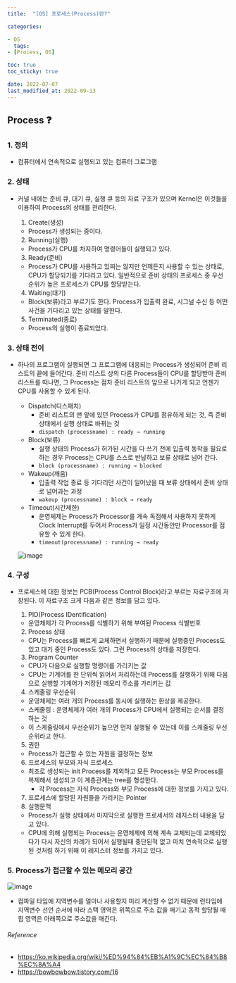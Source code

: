 ```yaml
---
title:  "[OS] 프로세스(Process)란?"

categories:

- OS
  tags:
- [Process, OS]

toc: true
toc_sticky: true

date: 2022-07-07
last_modified_at: 2022-09-13
---
```


## Process ❓

### 1. 정의

- 컴퓨터에서 연속적으로 실행되고 있는 컴퓨터 그로그램

### 2. 상태

- 커널 내에는 준비 큐, 대기 큐, 실행 큐 등의 자료 구조가 있으며 Kernel은 이것들을 이용하여 Process의 상태를 관리한다.
    1. Create(생성)

    - Process가 생성되는 중이다.

    2. Running(실행)

    - Process가 CPU를 차지하여 명령어들이 실행되고 있다.

    3. Ready(준비)

    - Process가 CPU를 사용하고 있찌는 않지만 언제든지 사용할 수 있는 상태로, CPU가 할당되기를 기다리고 있다. 일반적으로 준비 상태의 프로세스 중 우선 순위가 높은 프로세스가 CPU를 할당받는다.

    4. Waiting(대기)

    - Block(보류)라고 부르기도 한다. Process가 입출력 완료, 시그널 수신 등 어떤 사건을 기다리고 있는 상태를 말한다.

    5. Terminated(종료)

    - Process의 실행이 종료되었다.

### 3. 상태 전이

- 하나의 프로그램이 실행되면 그 프로그램에 대응되는 Process가 생성되어 준비 리스트의 끝에 들어간다. 준비 리스트 상의 다른 Process들이 CPU를 할당받아 준비 리스트를 떠나면, 그 Process는 점차
  준비 리스트의 앞으로 나가게 되고 언젠가 CPU를 사용할 수 있게 된다.
    - Dispatch(디스패치)
        - 준비 리스트의 맨 앞에 있던 Process가 CPU를 점유하게 되는 것, 즉 준비 상태에서 실행 상태로 바뀌는 것
        - `dispatch (processname) : ready → running`
    - Block(보류)
        - 실행 상태의 Process가 허가된 시간을 다 쓰기 전에 입출력 동작을 필요로 하는 경우 Process는 CPU를 스스로 반납하고 보류 상태로 넘어 간다.
        - `block (processname) : running → blocked`
    - Wakeup(깨움)
        - 입출력 작업 종료 등 기다리던 사건이 일어났을 때 보류 상태에서 준비 상태로 넘어과는 과정
        - `wakeup (processname) : block → ready`
    - Timeout(시간제한)
        - 운영체제는 Process가 Processor를 계속 독점해서 사용하지 못하게 Clock Interrupt를 두어서 Process가 일정 시간동안만 Processor를 점유할 수 있게 한다.
        - `timeout(processname) : running → ready`

  ![image](https://user-images.githubusercontent.com/61777583/189853890-8fa54704-bcc1-42d6-aabe-c1639d780c33.png)

### 4. 구성

- 프로세스에 대한 정보는 PCB(Process Control Block)라고 부르는 자료구조에 저장된다. 이 자료구조 크게 다음과 같은 정보를 담고 있다.
    1. PID(Process IDentification)

    - 운영체제가 각 Process를 식별하기 위해 부여된 Process 식별번호

    2. Process 상태

    - CPU는 Process를 빠르게 교체하면서 실행하기 때문에 실행중인 Process도 있고 대기 중인 Process도 있다. 그런 Process의 상태를 저장한다.

    3. Program Counter

    - CPU가 다음으로 실행할 명령어를 가리키는 값
    - CPU는 기계어를 한 단위씩 읽어서 처리하는데 Process를 실행하기 위해 다음으로 실행할 기계어가 저장된 메모리 주소를 가리키는 값

    4. 스케줄링 우선순위

    - 운영체제는 여러 개의 Process를 동시에 실행하는 환상을 제공한다.
    - 스케줄링 : 운영체제가 여러 개의 Process가 CPU에서 실행되는 순서를 결정하는 것
    - 이 스케줄링에서 우선순위가 높으면 먼저 실행될 수 있는데 이를 스케줄링 우선순위라고 한다.

    5. 권한

    - Process가 접근할 수 있는 자원을 결정하는 정보

    6. 프로세스의 부모와 자식 프로세스

    - 최초로 생성되는 init Process를 제외하고 모든 Process는 부모 Process를 복제해서 생성되고 이 계층관계는 tree를 형성한다.
        - 각 Process는 자식 Process와 부모 Process에 대한 정보를 가지고 있다.

    7. 프로세스에 할당된 자원들을 가리키는 Pointer
    8. 실행문맥

    - Process가 실행 상태에서 마지막으로 실행한 프로세서의 레지스터 내용을 담고 있다.
    - CPU에 의해 실행되는 Process는 운영체제에 의해 계속 교체되는데 교체되었다가 다시 자신의 차례가 되어서 실행될때 중단된적 없고 마치 연속적으로 실행된 것처럼 하기 위해 이 레지스터 정보를 가지고
      있다.

### 5. Process가 접근할 수 있는 메모리 공간

![image](https://user-images.githubusercontent.com/61777583/190037844-b5e01930-4eeb-4705-ad1f-724e37a5eac4.png)

- 컴파일 타임에 지역변수를 얼마나 사용할지 미리 계산할 수 없기 때문에 런타임에 지역변수 선언 순서에 따라 스택 영역은 위쪽으로 주소 값을 매기고 동적 할당될 때 힙 영역은 아래쪽으로 주소값을 매긴다.

###### Reference

- https://ko.wikipedia.org/wiki/%ED%94%84%EB%A1%9C%EC%84%B8%EC%8A%A4
- https://bowbowbow.tistory.com/16